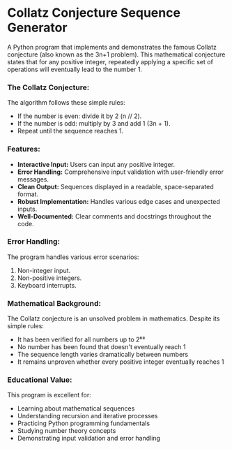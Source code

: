 # Collatz Conjecture Sequence Generator
A Python program that implements and demonstrates the famous Collatz conjecture (also known as the 3n+1 problem). This mathematical conjecture states that for any positive integer, repeatedly applying a specific set of operations will eventually lead to the number 1.

### The Collatz Conjecture:
The algorithm follows these simple rules:
- If the number is even: divide it by 2 (n // 2).
- If the number is odd: multiply by 3 and add 1 (3n + 1).
- Repeat until the sequence reaches 1.

### Features:
- **Interactive Input:** Users can input any positive integer.
- **Error Handling:** Comprehensive input validation with user-friendly error messages.
- **Clean Output:** Sequences displayed in a readable, space-separated format.
- **Robust Implementation:** Handles various edge cases and unexpected inputs.
- **Well-Documented:** Clear comments and docstrings throughout the code.

### Error Handling:
The program handles various error scenarios:
1. Non-integer input.
2. Non-positive integers.
3. Keyboard interrupts.

### Mathematical Background:
The Collatz conjecture is an unsolved problem in mathematics. Despite its simple rules:
- It has been verified for all numbers up to 2⁶⁸
- No number has been found that doesn't eventually reach 1
- The sequence length varies dramatically between numbers
- It remains unproven whether every positive integer eventually reaches 1

### Educational Value:
This program is excellent for:
- Learning about mathematical sequences
- Understanding recursion and iterative processes
- Practicing Python programming fundamentals
- Studying number theory concepts
- Demonstrating input validation and error handling
